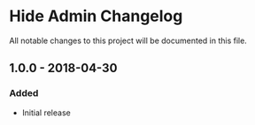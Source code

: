 # Hide Admin Changelog

All notable changes to this project will be documented in this file.

## 1.0.0 - 2018-04-30
### Added
- Initial release
